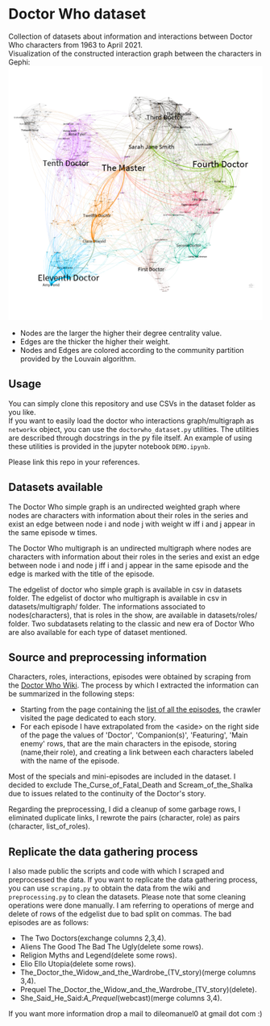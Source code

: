 # Doctor Who dataset
Collection of datasets about information and interactions between Doctor Who characters from 1963 to April 2021.  
Visualization of the constructed interaction graph between the characters in Gephi:
![doctorwho-simplegraph-gephi](img/doctorwho-simplegraph-gephi.png)
- Nodes are the larger the higher their degree centrality value.  
- Edges are the thicker the higher their weight.  
- Nodes and Edges are colored according to the community partition provided by the Louvain algorithm.  
## Usage
You can simply clone this repository and use CSVs in the dataset folder as you like.  
If you want to easily load the doctor who interactions graph/multigraph as ``networkx`` object, you can use the ``doctorwho_dataset.py`` utilities. The utilities are described through docstrings in the py file itself. An example of using these utilities is provided in the jupyter notebook ``DEMO.ipynb``.  

Please link this repo in your references.
## Datasets available
The Doctor Who simple graph is an undirected weighted graph where nodes are characters with information about their roles in the series and exist an edge between node i and node j with weight w iff i and j appear in the same episode w times.  

The Doctor Who multigraph is an undirected multigraph where nodes are characters with information about their roles in the series and exist an edge between node i and node j iff i and j appear in the same episode and the edge is marked with the title of the episode.  

The edgelist of doctor who simple graph is available in csv in datasets folder. The edgelist of doctor who multigraph is available in csv in datasets/multigraph/ folder. The informations associated to nodes(characters), that is roles in the show, are available in datasets/roles/ folder. Two subdatasets relating to the classic and new era of Doctor Who are also available for each type of dataset mentioned.  
## Source and preprocessing information
Characters, roles, interactions, episodes were obtained by scraping from the [Doctor Who Wiki](https://tardis.fandom.com/wiki/Doctor_Who_Wiki). The process by which I extracted the information can be summarized in the following steps:
- Starting from the page containing the [list of all the episodes](https://tardis.fandom.com/wiki/List_of_Doctor_Who_television_stories), the crawler visited the page dedicated to each story.  
- For each episode I have extrapolated from the \<aside\> on the right side of the page the values of 'Doctor', 'Companion(s)', 'Featuring', 'Main enemy' rows, that are the main characters in the episode, storing \(name,their role\), and creating a link between each characters labeled with the name of the episode.  

Most of the specials and mini-episodes are included in the dataset. I decided to exclude The\_Curse\_of\_Fatal\_Death and Scream\_of\_the\_Shalka due to issues related to the continuity of the Doctor's story.  

Regarding the preprocessing, I did a cleanup of some garbage rows, I eliminated duplicate links, I rewrote the pairs (character, role) as pairs (character, list\_of\_roles).  
## Replicate the data gathering process
I also made public the scripts and code with which I scraped and preprocessed the data. If you want to replicate the data gathering process, you can use ``scraping.py`` to obtain the data from the wiki and ``preprocessing.py`` to clean the datasets. Please note that some cleaning operations were done manually. I am referring to operations of merge and delete of rows of the edgelist due to bad split on commas. The bad episodes are as follows:
- The Two Doctors\(exchange columns 2,3,4\).  
- Aliens The Good The Bad The Ugly\(delete some rows\).  
- Religion Myths and Legend\(delete some rows\).  
- Elio Ello Utopia\(delete some rows\).  
- The_Doctor_the_Widow_and_the_Wardrobe_(TV_story)\(merge columns 3,4\).  
- Prequel The_Doctor_the_Widow_and_the_Wardrobe_(TV_story)\(delete\).  
- She_Said_He_Said:_A_Prequel_(webcast)\(merge columns 3,4\).  

If you want more information drop a mail to dileomanuel0 at gmail dot com :)
